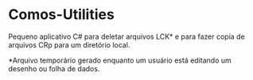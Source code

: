 Comos-Utilities
===============

Pequeno aplicativo C# para deletar arquivos LCK* e para fazer copia de arquivos CRp para um diretório local.


*Arquivo temporário gerado enquanto um usuário está editando um desenho ou folha de dados.